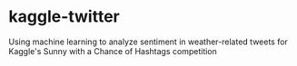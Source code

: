 # kaggle-twitter

Using machine learning to analyze sentiment in weather-related tweets for Kaggle's Sunny with a Chance of Hashtags competition

